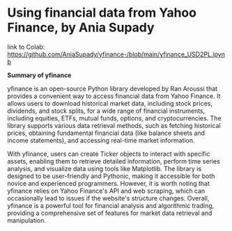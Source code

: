 # **Using financial data from Yahoo Finance, by Ania Supady**

link to Colab: https://github.com/AniaSupady/yfinance-/blob/main/yfinance_USD2PL.ipynb

**Summary of yfinance**    

yfinance is an open-source Python library developed by Ran Aroussi that provides a convenient way to access financial data from Yahoo Finance. It allows users to download historical market data, including stock prices, dividends, and stock splits, for a wide range of financial instruments, including equities, ETFs, mutual funds, options, and cryptocurrencies. The library supports various data retrieval methods, such as fetching historical prices, obtaining fundamental financial data (like balance sheets and income statements), and accessing real-time market information.  

With yfinance, users can create Ticker objects to interact with specific assets, enabling them to retrieve detailed information, perform time series analysis, and visualize data using tools like Matplotlib. The library is designed to be user-friendly and Pythonic, making it accessible for both novice and experienced programmers. However, it is worth noting that yfinance relies on Yahoo Finance's API and web scraping, which can occasionally lead to issues if the website's structure changes. Overall, yfinance is a powerful tool for financial analysis and algorithmic trading, providing a comprehensive set of features for market data retrieval and manipulation.
